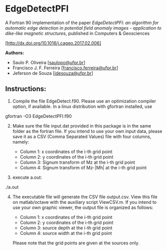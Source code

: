 # EdgeDetectPFI
A Fortran 90 implementation of the paper *EdgeDetectPFI: an algorithm for  automatic edge detection in potential field anomaly images - application to  dike-like magnetic structures*, published in Computers &amp; Geosciences

[http://dx.doi.org/10.1016/j.cageo.2017.02.006]

**Authors:**  
* Saulo P. Oliveira [saulopo@ufpr.br]
* Francisco J. F. Ferreira [francisco.ferreira@ufpr.br]
* Jeferson de Souza [jdesouza@ufpr.br]
         
## Instructions:

1. Compile the file EdgeDetect.f90. Please use an optimization compiler  option, if available. In a linux distribution with gfortran installed, use

 gfortran -O3 EdgeDetectPFI.f90

2. Make sure the file input.dat provided in this package is in the same folder as the fortran file.
   If you intend to use your own input data, please save it as a CSV (Comma Separated Values) file with four columns, namely:
   - Column 1: x coordinates of the i-th grid point 
   - Column 2: y coordinates of the i-th grid point
   - Column 3: Signum transform of Mz at the i-th grid point
   - Column 4: Signum transform of Mz-|Mh| at the i-th grid point

3. execute a.out:

 ./a.out

4. The executable file will generate the CSV file output.csv. View this file on matlab/octave with the auxiliary script ViewCSV.m. If you intend to use your own graphic viewer, the output file is organized as follows:
   - Column 1: x coordinates of the i-th grid point 
   - Column 2: y coordinates of the i-th grid point
   - Column 3: source depth at the i-th grid point
   - Column 4: source width at the i-th grid point
   
   Please note that the grid points are given at the sources only.

